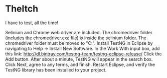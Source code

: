 # TheItch

I have to test, all the time!

Selinium and Chrome web driver are included.
The chromedriver folder (includes the chromedriver.exe file) is inside the selinium folder. The chromedriver folder must be moved to "C:".
Install TestNG in Eclipse by navigating to Help -> Install New Software.
In the Work With input box, add this link: http://dl.bintray.com/testng-team/testng-eclipse-release/
Click the Add button.
After about a minute, TestNG will appear in the search box.
Click Next, agree to any terms, and finish.
Restart Eclipse, and verify the TestNG library has been installed to your project.